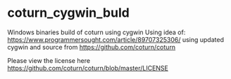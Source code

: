 # coturn_cygwin_buld
Windows binaries build of coturn using cygwin
Using idea of: https://www.programmersought.com/article/89707325306/
using updated cygwin and source from https://github.com/coturn/coturn

Please view the license here https://github.com/coturn/coturn/blob/master/LICENSE
